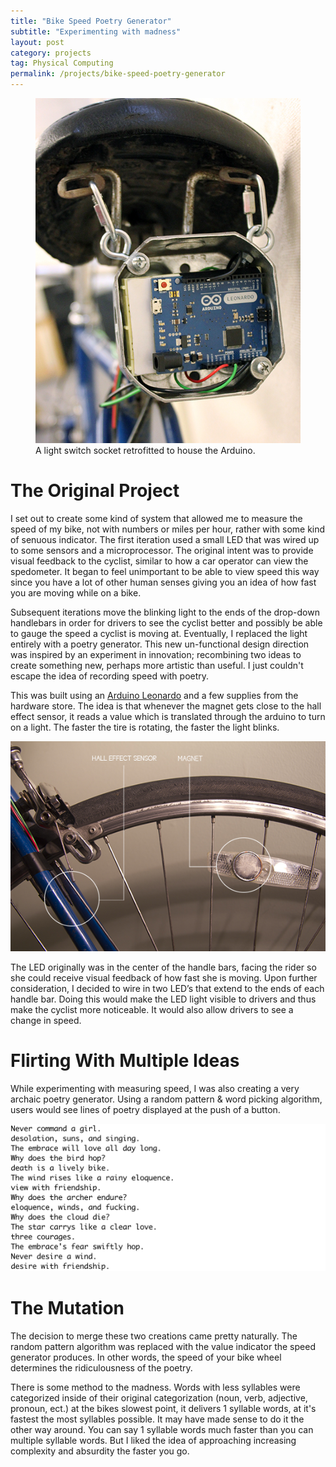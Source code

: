 ```yaml
---
title: "Bike Speed Poetry Generator"
subtitle: "Experimenting with madness"
layout: post
category: projects
tag: Physical Computing
permalink: /projects/bike-speed-poetry-generator
---
```

<figure class="img-left">
<img src="/img/projects/OpenBack.JPG" />
<figcaption>A light switch socket retrofitted to house the Arduino.</figcaption>
</figure>

# The Original Project

I set out to create some kind of system that allowed me to measure the speed of my bike, not with numbers or miles per hour, rather with some kind of senuous indicator. The first iteration used a small LED that was wired up to some sensors and a microprocessor. The original intent was to provide visual feedback to the cyclist, similar to how a car operator can view the spedometer. It began to feel unimportant to be able to view speed this way since you have a lot of other human senses giving you an idea of how fast you are moving while on a bike. 

Subsequent iterations move the blinking light to the ends of the drop-down handlebars in order for drivers to see the cyclist better and possibly be able to gauge the speed a cyclist is moving at. Eventually, I replaced the light entirely with a poetry generator. This new un-functional design direction was inspired by an experiment in innovation; recombining two ideas to create something new, perhaps more artistic than useful. I just couldn't escape the idea of recording speed with poetry.

This was built using an <a target="_blank" href="http://amzn.to/1UxYccn">Arduino Leonardo</a> and a few supplies from the hardware store. The idea is that whenever the magnet gets close to the hall effect sensor, it reads a value which is translated through the arduino to turn on a light. The faster the tire is rotating, the faster the light blinks.

<img src="/img/projects/wheelview.jpg" />

The LED originally was in the center of the handle bars, facing the rider so she could receive visual feedback of how fast she is moving. Upon further consideration, I decided to wire in two LED’s that extend to the ends of each handle bar. Doing this would make the LED light visible to drivers and thus make the cyclist more noticeable. It would also allow drivers to see a change in speed. 

# Flirting With Multiple Ideas

While experimenting with measuring speed, I was also creating a very archaic poetry generator. Using a random pattern & word picking algorithm, users would see lines of poetry displayed at the push of a button. 

<img src="/img/projects/poetryGenerator.png" />

# The Mutation

The decision to merge these two creations came pretty naturally. The random pattern algorithm was replaced with the value indicator the speed generator produces. In other words, the speed of your bike wheel determines the ridiculousness of the poetry.

There is some method to the madness. Words with less syllables were categorized inside of their original categorization (noun, verb, adjective, pronoun, ect.) at the bikes slowest point, it delivers 1 syllable words, at it's fastest the most syllables possible. It may have made sense to do it the other way around. You can say 1 syllable words much faster than you can multiple syllable words. But I liked the idea of approaching increasing complexity and absurdity the faster you go.